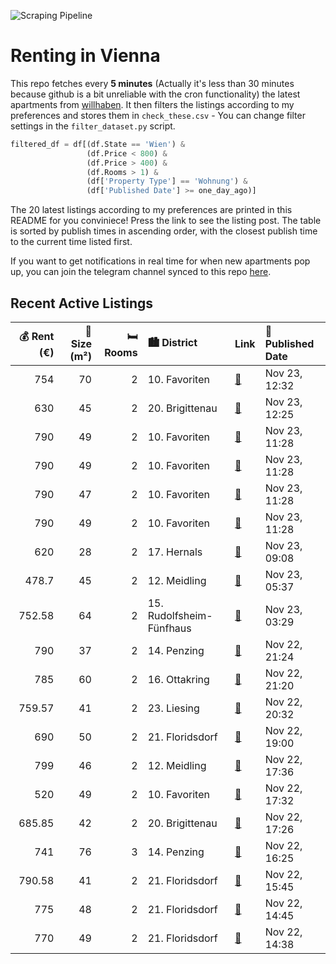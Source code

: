 ![Scraping Pipeline](https://github.com/AthomsG/renting-in-vienna/actions/workflows/run_pipeline.yml/badge.svg)


# Renting in Vienna

This repo fetches every **5 minutes** (Actually it's less than 30 minutes because github is a bit unreliable with the cron functionality) the latest apartments from [willhaben](https://www.willhaben.at/).
It then filters the listings according to my preferences and stores them in `check_these.csv` - You can change filter settings in the `filter_dataset.py` script.

```python
filtered_df = df[(df.State == 'Wien') & 
                 (df.Price < 800) &
                 (df.Price > 400) &
                 (df.Rooms > 1) &
                 (df['Property Type'] == 'Wohnung') &
                 (df['Published Date'] >= one_day_ago)]
```

The 20 latest listings according to my preferences are printed in this README for you conviniece! Press the link to see the listing post.
The table is sorted by publish times in ascending order, with the closest publish time to the current time listed first.

If you want to get notifications in real time for when new apartments pop up, you can join the telegram channel synced to this repo [here](https://t.me/+1HPAYOf5BSsyNTlk).

## Recent Active Listings

|   💰 Rent (€) |   📏 Size (m²) |   🛏️ Rooms | 🏙️ District              | Link                                                                                                                                                                                                                                                                              | 📅 Published Date   |
|-------------:|--------------:|-----------:|:-------------------------|:----------------------------------------------------------------------------------------------------------------------------------------------------------------------------------------------------------------------------------------------------------------------------------|:-------------------|
|       754    |            70 |          2 | 10. Favoriten            | [🔗](https://www.willhaben.at/iad/immobilien/d/mietwohnungen/wien/wien-1100-favoriten/saniert%21-ger%C3%A4umige-2-zimmer-wohnung-beim-columbusplatz%21-n%C3%A4he-u1-hauptbahnhof%21-2121934179/)                                                                                   | Nov 23, 12:32      |
|       630    |            45 |          2 | 20. Brigittenau          | [🔗](https://www.willhaben.at/iad/immobilien/d/mietwohnungen/wien/wien-1200-brigittenau/1200-wien-hannovergasse:-zentral-gelegene--zimmer-altbautraumwohnung-ca.45-m2-unbefristet-zu-vermieten-1229179400/)                                                                        | Nov 23, 12:25      |
|       790    |            49 |          2 | 10. Favoriten            | [🔗](https://www.willhaben.at/iad/immobilien/d/mietwohnungen/wien/wien-1100-favoriten/hochwertige-2-zimmer-wohnung-mit-balkon-und-wohlf%C3%BChlatmosph%C3%A4re---viola-park---am-laaer-berg-1094558488/)                                                                           | Nov 23, 11:28      |
|       790    |            49 |          2 | 10. Favoriten            | [🔗](https://www.willhaben.at/iad/immobilien/d/mietwohnungen/wien/wien-1100-favoriten/viola-park---ihre-wohlf%C3%BChloase-am-laaer-berg---leben-mit-aussicht:-2-zimmer-wohnung-mit-balkon-1168697587/)                                                                             | Nov 23, 11:28      |
|       790    |            47 |          2 | 10. Favoriten            | [🔗](https://www.willhaben.at/iad/immobilien/d/mietwohnungen/wien/wien-1100-favoriten/viola-park---ihre-wohlf%C3%BChloase-am-laaer-berg--gem%C3%BCtliche-2-zimmer-wohnung-mit-balkon-in-ruhiger-lage-1488914495/)                                                                  | Nov 23, 11:28      |
|       790    |            49 |          2 | 10. Favoriten            | [🔗](https://www.willhaben.at/iad/immobilien/d/mietwohnungen/wien/wien-1100-favoriten/viola-park---2-zimmer-und-balkon---wohnen-mit-komfort-und-ausblick---ihre-wohlf%C3%BChloase-am-laaer-berg-1233725437/)                                                                       | Nov 23, 11:28      |
|       620    |            28 |          2 | 17. Hernals              | [🔗](https://www.willhaben.at/iad/immobilien/d/mietwohnungen/wien/wien-1170-hernals/zweitwohnung-%7C-studentenwohnung-mit-terrasse-1719758976/)                                                                                                                                    | Nov 23, 09:08      |
|       478.7  |            45 |          2 | 12. Meidling             | [🔗](https://www.willhaben.at/iad/immobilien/d/mietwohnungen/wien/wien-1120-meidling/gemeindewohnung-direktvergabe-1925589068/)                                                                                                                                                    | Nov 23, 05:37      |
|       752.58 |            64 |          2 | 15. Rudolfsheim-Fünfhaus | [🔗](https://www.willhaben.at/iad/immobilien/d/mietwohnungen/wien/wien-1150-rudolfsheim-f%C3%BCnfhaus/tophofruhelage---sanierte-helle-unbefristete-hauptmietwohung%21-1185597260/)                                                                                                 | Nov 23, 03:29      |
|       790    |            37 |          2 | 14. Penzing              | [🔗](https://www.willhaben.at/iad/immobilien/d/mietwohnungen/wien/wien-1140-penzing/perfekt-f%C3%BCr-singles:-sehr-sch%C3%B6ne-&-ruhige-2-zi.-balkonwohnung-2094804467/)                                                                                                           | Nov 22, 21:24      |
|       785    |            60 |          2 | 16. Ottakring            | [🔗](https://www.willhaben.at/iad/immobilien/d/mietwohnungen/wien/wien-1160-ottakring/2-zimmer-wohnung-am-fu%C3%9Fe-des-wilhelminenbergs-1104026569/)                                                                                                                              | Nov 22, 21:20      |
|       759.57 |            41 |          2 | 23. Liesing              | [🔗](https://www.willhaben.at/iad/immobilien/d/mietwohnungen/wien/wien-1230-liesing/miet-kauf%21---singlehit%21-2-zimmer-neubauwohnung-in-beliebter-wohngegend-liesing%60s---nahe-perchtholdsdorfer-heide-1095208325/)                                                             | Nov 22, 20:32      |
|       690    |            50 |          2 | 21. Floridsdorf          | [🔗](https://www.willhaben.at/iad/immobilien/d/mietwohnungen/wien/wien-1210-floridsdorf/wien-1210-floridsdorf-1405169109/)                                                                                                                                                         | Nov 22, 19:00      |
|       799    |            46 |          2 | 12. Meidling             | [🔗](https://www.willhaben.at/iad/immobilien/d/mietwohnungen/wien/wien-1120-meidling/preiswerte-2-zimmerwohnung-mit-balkon-im-1.-og-im-gr%C3%BCner-umgebung-2009116743/)                                                                                                           | Nov 22, 17:36      |
|       520    |            49 |          2 | 10. Favoriten            | [🔗](https://www.willhaben.at/iad/immobilien/d/mietwohnungen/wien/wien-1100-favoriten/direktvergabe%21%21-in-bestposition%21%21-wien-1100-1531093127/)                                                                                                                             | Nov 22, 17:32      |
|       685.85 |            42 |          2 | 20. Brigittenau          | [🔗](https://www.willhaben.at/iad/immobilien/d/mietwohnungen/wien/wien-1200-brigittenau/%2Anatur-im-blick%2A-moderne-2-zimmer-wohnung-in-zentraler-lage-mit-u-bahn-anbindung-1722673767/)                                                                                          | Nov 22, 17:26      |
|       741    |            76 |          3 | 14. Penzing              | [🔗](https://www.willhaben.at/iad/immobilien/d/mietwohnungen/wien/wien-1140-penzing/gemeinde-wohnung-%28gebaut-1976-..-direkt-vergabe-wiener-wohn-ticket-brauchen-sie-mit-3-zummer-und-das-datummuss-vor-dem-30.06.2024-sein.-achtung-es-%C3%A4ndert-sich-jedes-monat.-846732733/) | Nov 22, 16:25      |
|       790.58 |            41 |          2 | 21. Floridsdorf          | [🔗](https://www.willhaben.at/iad/immobilien/d/mietwohnungen/wien/wien-1210-floridsdorf/wundersch%C3%B6ne-neue-2-zimmer-wohnung-beim-bahnhof-floridsdorf%21-835049219/)                                                                                                            | Nov 22, 15:45      |
|       775    |            48 |          2 | 21. Floridsdorf          | [🔗](https://www.willhaben.at/iad/immobilien/d/mietwohnungen/wien/wien-1210-floridsdorf/%22flori-flats%22:-mietkauf-in-floridsdorf---idyllisches-wohnen-in-heurigengegend-737461147/)                                                                                              | Nov 22, 14:45      |
|       770    |            49 |          2 | 21. Floridsdorf          | [🔗](https://www.willhaben.at/iad/immobilien/d/mietwohnungen/wien/wien-1210-floridsdorf/stammersdorfer-wohnparadies:-mietwohnungen-mit-kaufoption-737459071/)                                                                                                                      | Nov 22, 14:38      |
